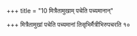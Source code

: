 +++
title = "10 मित्रैतामुखाम् पचेति पच्यमानान्"

+++
मित्रैतामुखां पचेति पच्यमानां तिसृभिर्मैत्रीभिरुपचरति १०